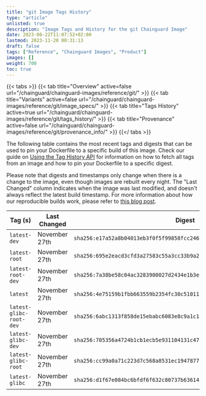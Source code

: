 ```yaml
---
title: "git Image Tags History"
type: "article"
unlisted: true
description: "Image Tags and History for the git Chainguard Image"
date: 2023-06-22T11:07:52+02:00
lastmod: 2023-11-28 00:31:13
draft: false
tags: ["Reference", "Chainguard Images", "Product"]
images: []
weight: 700
toc: true
---
```


{{< tabs >}}
{{< tab title="Overview" active=false url="/chainguard/chainguard-images/reference/git/" >}}
{{< tab title="Variants" active=false url="/chainguard/chainguard-images/reference/git/image_specs/" >}}
{{< tab title="Tags History" active=true url="/chainguard/chainguard-images/reference/git/tags_history/" >}}
{{< tab title="Provenance" active=false url="/chainguard/chainguard-images/reference/git/provenance_info/" >}}
{{</ tabs >}}

The following table contains the most recent tags and digests that can be used to pin your Dockerfile to a specific build of this image. Check our guide on [Using the Tag History API](/chainguard/chainguard-images/using-the-tag-history-api/) for information on how to fetch all tags from an image and how to pin your Dockerfile to a specific digest.

Please note that digests and timestamps only change when there is a change to the image, even though images are rebuilt every night. The "Last Changed" column indicates when the image was last modified, and doesn't always reflect the latest build timestamp. For more information about how our reproducible builds work, please refer to [this blog post](https://www.chainguard.dev/unchained/reproducing-chainguards-reproducible-image-builds).

| Tag (s)                  | Last Changed  | Digest                                                                    |
|--------------------------|---------------|---------------------------------------------------------------------------|
|  `latest-dev`            | November 27th | `sha256:e17a52a8b04013eb3f0f5f99858fcc24685aeebbeb02af91eba1b53b1d2543f0` |
|  `latest-root`           | November 27th | `sha256:695e2eacd3cfd3a27583c55a3cc33b9a233fa34cffea0ac5032a1a279281598c` |
|  `latest-root-dev`       | November 27th | `sha256:7a38be58c04ac3283900027d2434e1b3eaea7cbdbd31734d3831a2682c1ed401` |
|  `latest`                | November 27th | `sha256:4e75159b1fbb663559b2354fc30c51011f504cea196b0b34c01eeeee79b8b0e2` |
|  `latest-glibc-root-dev` | November 27th | `sha256:6abc1313f858de15ebabc6083e8c9a1c1ce030dab8e8f1dbeba5935a559690b2` |
|  `latest-glibc-dev`      | November 27th | `sha256:705356a4724b1cb1ecb5e931104131c47106ab8dd90e06f690ef3cf37fa8191d` |
|  `latest-glibc-root`     | November 27th | `sha256:cc99a0a71c223d7c568a8531ec194787769390b4df0d45f1fcdba7d91b7a03eb` |
|  `latest-glibc`          | November 27th | `sha256:d1f67e084bc6bfdf6f632c80737b63614116f2ff4644524dc93d26ecb839cdb8` |

